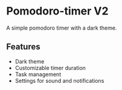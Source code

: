 # Pomodoro-timer V2

A simple pomodoro timer with a dark theme.

## Features

-   Dark theme
-   Customizable timer duration
-   Task management
-   Settings for sound and notifications

